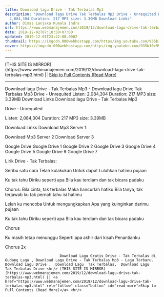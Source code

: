 ```yaml
---
title: Download lagu Drive - Tak Terbalas Mp3
description: "Download lagu Drive Tak Terbalas Mp3 Drive - Unrequited Listen:
  2,084,304 Duration: 217 MP3 size: 3.39MB Download Links"
author: Dimas Lanjaka Kumala Indra
url: https://www.webmanajemen.com/2019/12/download-lagu-drive-tak-terbalas-mp3.html
date: 2019-12-02T07:10:50+07:00
updated: 2019-12-01T23:42:00.000Z
thumbnail: https://imgcdn.000webhostapp.com/https/img.youtube.com/935b10c99327ddcefb459f9b3d675698.jpeg
cover: https://imgcdn.000webhostapp.com/https/img.youtube.com/935b10c99327ddcefb459f9b3d675698.jpeg
---
```


<hr/> [THIS SITE IS MIRROR](https://www.webmanajemen.com/2019/12/download-lagu-drive-tak-terbalas-mp3.html) || <a href="https://www.webmanajemen.com/2019/12/download-lagu-drive-tak-terbalas-mp3.html" rel="follow" class="button" id="read-more">Skip to Full Contents (Read More)</a> <hr/> Download lagu Drive - Tak Terbalas Mp3 - Download lagu Drive Tak Terbalas Mp3 Drive - Unrequited Listen: 2,084,304 Duration: 217 MP3 size: 3.39MB Download Links Download lagu Drive - Tak Terbalas Mp3

  Drive - Unrequited 

  Listen: 2,084,304 
  Duration: 217 
  MP3 size: 3.39MB 

  Download Links 
  Download Mp3 Server 1 

  Download Mp3 Server 2 
  Download Server 3 


  Google Drive   Google Drive 1 
  Google Drive 2 
  Google Drive 3 
  Google Drive 4 
  Google Drive 5 
  Google Drive 6 
  Google Drive 7 


                             
Lirik Drive - Tak Terbalas:
                             
Seribu satu cara
  Telah kulakukan
  Untuk dapat
  Luluhkan hatimu pujaan
  
  Ku tak tahu
  Diriku seperti apa
  Bila kau terdiam dan tak bicara padaku
  
  Chorus:
  Bila cinta, tak terbalas
  Maka hancurlah hatiku
  Bila tanya, tak terjawab
  ku tak pernah tahu isi hatimu
  
  Lelah ku mencoba
  Untuk mengungkapkan
  Apa yang kuinginkan darimu pujaan
  
  Ku tak tahu
  Diriku seperti apa
  Bila kau terdiam dan tak bicara padaku
  
  Chorus
  
  Ku masih tetap menunggu
  Seperti apa akhir dari kisah
  Penantianku
  
  Chorus 2x                                 
                                 
                             Download Lagu Gratis Drive - Tak Terbalas di Gudang Lagu , Download Lagu Drive - Tak Terbalas Mp3 - Lagu Terbaru.                                                         Download Lagu Drive ,  Download Lagu  Tak Terbalas,  Download Lagu  Tak Terbalas Drive <hr/> [THIS SITE IS MIRROR](https://www.webmanajemen.com/2019/12/download-lagu-drive-tak-terbalas-mp3.html) || <a href="https://www.webmanajemen.com/2019/12/download-lagu-drive-tak-terbalas-mp3.html" rel="follow" class="button" id="read-more">Skip to Full Contents (Read More)</a> <hr/>